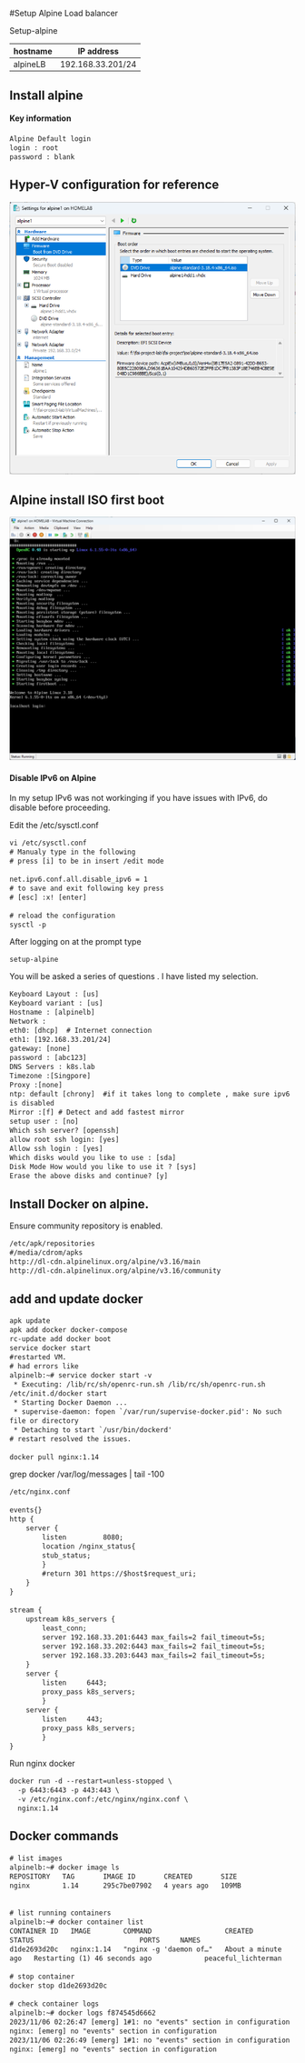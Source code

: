#Setup Alpine Load balancer

Setup-alpine 


| hostname | IP address |
| ----------- | ----------- |
| alpineLB | 192.168.33.201/24 |


## Install alpine

#### Key information
```
Alpine Default login
login : root
password : blank
```
## Hyper-V configuration for reference
![alt text](./screenshots/Alpine1-screenshots/Hyper-V-alpine1-config-overview.png)


## Alpine install ISO first boot
![alt text](./screenshots/Alpine1-screenshots/Alpine-boot-from-alpine-install-iso.png)


#### Disable IPv6 on Alpine 
In my setup IPv6 was not workinging if you have issues with IPv6, do disable before proceeding.

 Edit the /etc/sysctl.conf

```
vi /etc/sysctl.conf
# Manualy type in the following
# press [i] to be in insert /edit mode

net.ipv6.conf.all.disable_ipv6 = 1
# to save and exit following key press
# [esc] :x! [enter]

# reload the configuration
sysctl -p
```
After logging on at the prompt type 
``` 
setup-alpine
``` 
You will be asked a series of questions . I have listed my selection.
```
Keyboard Layout : [us]
Keyboard variant : [us]
Hostname : [alpinelb]
Network :
eth0: [dhcp]  # Internet connection
eth1: [192.168.33.201/24]
gateway: [none]
password : [abc123]
DNS Servers : k8s.lab
Timezone :[Singpore]
Proxy :[none]
ntp: default [chrony]  #if it takes long to complete , make sure ipv6 is disabled
Mirror :[f] # Detect and add fastest mirror
setup user : [no]
Which ssh server? [openssh]
allow root ssh login: [yes]
Allow ssh login : [yes]
Which disks would you like to use : [sda]
Disk Mode How would you like to use it ? [sys]
Erase the above disks and continue? [y]
```


## Install Docker on alpine.

Ensure community repository is enabled.
```
/etc/apk/repositories
#/media/cdrom/apks
http://dl-cdn.alpinelinux.org/alpine/v3.16/main
http://dl-cdn.alpinelinux.org/alpine/v3.16/community
```

## add and update docker 
```
apk update
apk add docker docker-compose
rc-update add docker boot
service docker start
#restarted VM. 
# had errors like 
alpinelb:~# service docker start -v
 * Executing: /lib/rc/sh/openrc-run.sh /lib/rc/sh/openrc-run.sh /etc/init.d/docker start
 * Starting Docker Daemon ...
 * supervise-daemon: fopen `/var/run/supervise-docker.pid': No such file or directory
 * Detaching to start `/usr/bin/dockerd'
# restart resolved the issues.

docker pull nginx:1.14
```
grep docker /var/log/messages | tail -100
```
/etc/nginx.conf

events{}
http {
    server {
        listen         8080;
		location /nginx_status{
		stub_status;
		}
        #return 301 https://$host$request_uri;
    }
}

stream {
    upstream k8s_servers {
        least_conn;
		server 192.168.33.201:6443 max_fails=2 fail_timeout=5s;
		server 192.168.33.202:6443 max_fails=2 fail_timeout=5s;
		server 192.168.33.203:6443 max_fails=2 fail_timeout=5s;
    }
    server {
        listen     6443;
        proxy_pass k8s_servers;
	    }
	server {
        listen     443;
        proxy_pass k8s_servers;
	    }
}

```
Run nginx docker
```
docker run -d --restart=unless-stopped \
  -p 6443:6443 -p 443:443 \
  -v /etc/nginx.conf:/etc/nginx/nginx.conf \
  nginx:1.14
```

## Docker commands
```
# list images
alpinelb:~# docker image ls
REPOSITORY   TAG       IMAGE ID       CREATED       SIZE
nginx        1.14      295c7be07902   4 years ago   109MB


# list running containers
alpinelb:~# docker container list
CONTAINER ID   IMAGE        COMMAND                  CREATED              STATUS                          PORTS     NAMES
d1de2693d20c   nginx:1.14   "nginx -g 'daemon of…"   About a minute ago   Restarting (1) 46 seconds ago             peaceful_lichterman

# stop container
docker stop d1de2693d20c

# check container logs
alpinelb:~# docker logs f874545d6662
2023/11/06 02:26:47 [emerg] 1#1: no "events" section in configuration
nginx: [emerg] no "events" section in configuration
2023/11/06 02:26:49 [emerg] 1#1: no "events" section in configuration
nginx: [emerg] no "events" section in configuration

```


##